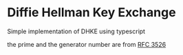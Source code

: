 # Diffie Hellman Key Exchange
Simple implementation of DHKE using typescript

the prime and the generator number are from [RFC 3526](https://tools.ietf.org/html/rfc3526)
